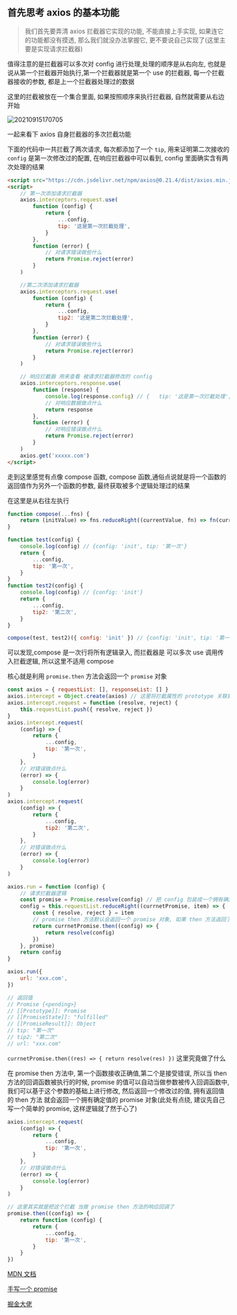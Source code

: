## 首先思考 axios 的基本功能
> 我们首先要弄清 axios 拦截器它实现的功能, 不能直接上手实现, 如果连它的功能都没有摸透, 那么我们就没办法掌握它, 更不要说自己实现了(这里主要是实现请求拦截器)

值得注意的是拦截器可以多次对 config 进行处理,处理的顺序是从右向左, 也就是说从第一个拦截器开始执行,第一个拦截器就是第一个 use 的拦截器, 每一个拦截器接收的参数, 都是上一个拦截器处理过的数据

这里的拦截被放在一个集合里面, 如果按照顺序来执行拦截器, 自然就需要从右边开始

![20210915170705](https://cdn.jsdelivr.net/gh/azhen98/A-week-to-learn@assert/image/20210915170705.png)

一起来看下 axios 自身拦截器的多次拦截功能

下面的代码中一共拦截了两次请求, 每次都添加了一个 `tip`, 用来证明第二次接收的 `config` 是第一次修改过的配置, 在响应拦截器中可以看到, config 里面确实含有两次处理的结果

```html
<script src="https://cdn.jsdelivr.net/npm/axios@0.21.4/dist/axios.min.js"></script>
<script>
	// 第一次添加请求拦截器
	axios.interceptors.request.use(
		function (config) {
			return {
				...config,
				tip: '这是第一次拦截处理',
			}
		},
		function (error) {
			// 对请求错误做些什么
			return Promise.reject(error)
		}
	)

	//第二次添加请求拦截器
	axios.interceptors.request.use(
		function (config) {
			return {
				...config,
				tip2: '这是第二次拦截处理',
			}
		},
		function (error) {
			// 对请求错误做些什么
			return Promise.reject(error)
		}
	)

	// 响应拦截器 用来查看 被请求拦截器修改的 config
	axios.interceptors.response.use(
		function (response) {
			console.log(response.config) // {	tip: '这是第一次拦截处理',tip2: '这是第二次拦截处理',....}
			// 对响应数据做点什么
			return response
		},
		function (error) {
			// 对响应错误做点什么
			return Promise.reject(error)
		}
	)
	axios.get('xxxxx.com')
</script>
```

走到这里感觉有点像 compose 函数, compose 函数,通俗点说就是将一个函数的返回值作为另外一个函数的参数, 最终获取被多个逻辑处理过的结果

在这里是从右往左执行

```js
function compose(...fns) {
	return (initValue) => fns.reduceRight((currentValue, fn) => fn(currentValue), initValue)
}

function test(config) {
	console.log(config) // {config: 'init', tip: '第一次'}
	return {
		...config,
		tip: '第一次',
	}
}
function test2(config) {
	console.log(config) // {config: 'init'}
	return {
		...config,
		tip2: '第二次',
	}
}

compose(test, test2)({ config: 'init' }) // {config: 'init', tip: '第一次', tip2: '第二次'}
```

可以发现,compose 是一次行将所有逻辑录入, 而拦截器是 可以多次 use 调用传入拦截逻辑, 所以这里不适用 compose

核心就是利用 `promise.then` 方法会返回一个 `promise` 对象

```js
const axios = { requestList: [], responseList: [] }
axios.intercept = Object.create(axios) // 这里将拦截属性的 prototype 关联到 axios, 方便将拦截逻辑直接存入 requestList
axios.intercept.request = function (resolve, reject) {
	this.requestList.push({ resolve, reject })
}
axios.intercept.request(
	(config) => {
		return {
			...config,
			tip: '第一次',
		}
	},
	// 对错误做点什么
	(error) => {
		console.log(error)
	}
)
axios.intercept.request(
	(config) => {
		return {
			...config,
			tip2: '第二次',
		}
	},
	// 对错误做点什么
	(error) => {
		console.log(error)
	}
)

axios.run = function (config) {
	// 请求拦截器逻辑
	const promise = Promise.resolve(config) // 把 config 包装成一个拥有确定值的 promise 对象
	config = this.requestList.reduceRight((currnetPromise, item) => {
		const { resolve, reject } = item
		// promise then 方法默认会返回一个 promise 对象, 如果 then 方法返回了一个值, 那么这个 promise 就是一个 有确定值的 promise 对象
		return currnetPromise.then((config) => {
			return resolve(config)
		})
	}, promise)
	return config
}

axios.run({
	url: 'xxx.com',
})

// 返回值
// Promise {<pending>}
// [[Prototype]]: Promise
// [[PromiseState]]: "fulfilled"
// [[PromiseResult]]: Object
// tip: "第一次"
// tip2: "第二次"
// url: "xxx.com"

```

`currnetPromise.then((res) => { return resolve(res) })` 这里究竟做了什么

在 promise then 方法中, 第一个函数接收正确值,第二个是接受错误, 所以当 then 方法的回调函数被执行的时候, promise 的值可以自动当做参数被传入回调函数中,我们可以基于这个参数的基础上进行修改, 然后返回一个修改过的值, 拥有返回值的 then 方法 就会返回一个拥有确定值的 promise 对象(此处有点绕, 建议先自己写一个简单的 promise, 这样逻辑就了然于心了)

```js
axios.intercept.request(
	(config) => {
		return {
			...config,
			tip: '第一次',
		}
	},
	// 对错误做点什么
	(error) => {
		console.log(error)
	}
)

// 这里其实就是把这个拦截 当做 promise then 方法的响应回调了
promise.then((config) => {
	return function (config) {
		return {
			...config,
			tip: '第一次',
		}
	}
})
```

[MDN 文档](https://developer.mozilla.org/zh-CN/docs/Web/JavaScript/Reference/Global_Objects/Promise/then)

[手写一个 promise](<https://github.com/azhen98/A-week-to-learn/blob/master/doc/%E7%AC%AC%E4%BA%94%E6%9C%9F(%E5%AE%9E%E7%8E%B0%E4%B8%80%E4%B8%AA%E7%AE%80%E5%8D%95%E7%9A%84Promise).md>)

[掘金大佬](https://juejin.cn/post/6844904039608500237#heading-3)